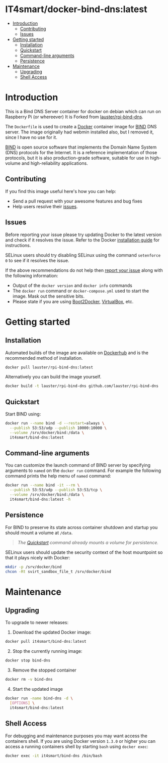 # IT4smart/docker-bind-dns:latest

- [Introduction](#introduction)
  - [Contributing](#contributing)
  - [Issues](#issues)
- [Getting started](#getting-started)
  - [Installation](#installation)
  - [Quickstart](#quickstart)
  - [Command-line arguments](#command-line-arguments)
  - [Persistence](#persistence)
- [Maintenance](#maintenance)
  - [Upgrading](#upgrading)
  - [Shell Access](#shell-access)

# Introduction
This is a Bind DNS Server container for docker on debian which can run on Raspberry Pi (or whereever)
It is Forked from [lauster/rpi-bind-dns](https://github.com/Lauster/rpi-bind-dns).

The `Dockerfile` is used to create a [Docker](https://www.docker.com/) container image for [BIND](https://www.isc.org/downloads/bind/) DNS server.
The image originally had webmin installed also, but I removed it, since I have no use for it.

[BIND](https://www.isc.org/downloads/bind/) is open source software that implements the Domain Name System (DNS) protocols for the Internet. It is a reference implementation of those protocols, but it is also production-grade software, suitable for use in high-volume and high-reliability applications.

## Contributing

If you find this image useful here's how you can help:

- Send a pull request with your awesome features and bug fixes
- Help users resolve their [issues](../../issues?q=is%3Aopen+is%3Aissue).

## Issues

Before reporting your issue please try updating Docker to the latest version and check if it resolves the issue. Refer to the Docker [installation guide](https://docs.docker.com/installation) for instructions.

SELinux users should try disabling SELinux using the command `setenforce 0` to see if it resolves the issue.

If the above recommendations do not help then [report your issue](../../issues/new) along with the following information:

- Output of the `docker version` and `docker info` commands
- The `docker run` command or `docker-compose.yml` used to start the image. Mask out the sensitive bits.
- Please state if you are using [Boot2Docker](http://www.boot2docker.io), [VirtualBox](https://www.virtualbox.org), etc.

# Getting started

## Installation

Automated builds of the image are available on [Dockerhub](https://hub.docker.com/r/lauster/rpi-bind-dns) and is the recommended method of installation.


```bash
docker pull lauster/rpi-bind-dns:latest
```

Alternatively you can build the image yourself.

```bash
docker build -t lauster/rpi-bind-dns github.com/lauster/rpi-bind-dns
```

## Quickstart

Start BIND using:

```bash
docker run --name bind -d --restart=always \
  --publish 53:53/udp --publish 10000:10000 \
  --volume /srv/docker/bind:/data \
  it4smart/bind-dns:latest
```


## Command-line arguments

You can customize the launch command of BIND server by specifying arguments to `named` on the `docker run` command. For example the following command prints the help menu of `named` command:

```bash
docker run --name bind -it --rm \
  --publish 53:53/udp --publish 53:53/tcp \
  --volume /srv/docker/bind:/data \
  it4smart/bind-dns:latest -h
```

## Persistence

For BIND to preserve its state across container shutdown and startup you should mount a volume at `/data`.

> *The [Quickstart](#quickstart) command already mounts a volume for persistence.*

SELinux users should update the security context of the host mountpoint so that it plays nicely with Docker:

```bash
mkdir -p /srv/docker/bind
chcon -Rt svirt_sandbox_file_t /srv/docker/bind
```

# Maintenance

## Upgrading

To upgrade to newer releases:

  1. Download the updated Docker image:

  ```bash
  docker pull it4smart/bind-dns:latest
  ```

  2. Stop the currently running image:

  ```bash
  docker stop bind-dns
  ```

  3. Remove the stopped container

  ```bash
  docker rm -v bind-dns
  ```

  4. Start the updated image

  ```bash
  docker run -name bind-dns -d \
    [OPTIONS] \
    it4smart/bind-dns:latest
  ```

## Shell Access

For debugging and maintenance purposes you may want access the containers shell. If you are using Docker version `1.3.0` or higher you can access a running containers shell by starting `bash` using `docker exec`:

```bash
docker exec -it it4smart/bind-dns /bin/bash
```
